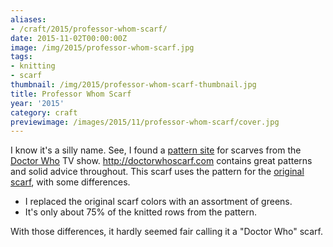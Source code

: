 ```yaml
---
aliases:
- /craft/2015/professor-whom-scarf/
date: 2015-11-02T00:00:00Z
image: /img/2015/professor-whom-scarf.jpg
tags:
- knitting
- scarf
thumbnail: /img/2015/professor-whom-scarf-thumbnail.jpg
title: Professor Whom Scarf
year: '2015'
category: craft
previewimage: /images/2015/11/professor-whom-scarf/cover.jpg
---
```

[pattern site]: http://doctorwhoscarf.com
[Doctor Who]: https://en.wikipedia.org/wiki/Doctor_Who
[original scarf]: http://www.doctorwhoscarf.com/s12.html
I know it's a silly name. See, I found a [pattern site][] for scarves from the [Doctor Who][]
TV show. http://doctorwhoscarf.com contains great patterns and solid advice throughout. This
scarf uses the pattern for the [original scarf][], with some differences.
<!-- TEASER_END -->

* I replaced the original scarf colors with an assortment of greens.
* It's only about 75% of the knitted rows from the pattern.

With those differences, it hardly seemed fair calling it a "Doctor Who" scarf.

